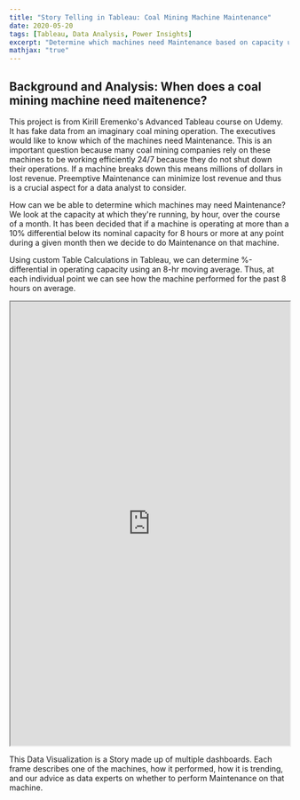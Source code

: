 ```yaml
---
title: "Story Telling in Tableau: Coal Mining Machine Maintenance"
date: 2020-05-20
tags: [Tableau, Data Analysis, Power Insights]
excerpt: "Determine which machines need Maintenance based on capacity usage"
mathjax: "true"
---
```


## Background and Analysis: When does a coal mining machine need maitenence?
This project is from Kirill Eremenko's Advanced Tableau course on Udemy. It has fake data from an imaginary coal mining operation. The executives would like to know which of the machines need Maintenance. This is an important question because many coal mining companies rely on these machines to be working efficiently 24/7 because they do not shut down their operations. If a machine breaks down this means millions of dollars in lost revenue. Preemptive Maintenance can minimize lost revenue and thus is a crucial aspect for a data analyst to consider.

How can we be able to determine which machines may need Maintenance? We look at the capacity at which they're running, by hour, over the course of a month. It has been decided that if a machine is operating at more than a 10% differential below its nominal capacity for 8 hours or more at any point during a given month then we decide to do Maintenance on that machine.

Using custom Table Calculations in Tableau, we can determine %-differential in operating capacity using an 8-hr moving average. Thus, at each individual point we can see how the machine performed for the past 8 hours on average. 

<iframe src="https://public.tableau.com/views/CoalMiningMaintenenceAnalysis/Report?:showVizHome=no&:embed=true" width="100%" height="800"></iframe>

This Data Visualization is a Story made up of multiple dashboards. Each frame describes one of the machines, how it performed, how it is trending, and our advice as data experts on whether to perform Maintenance on that machine.